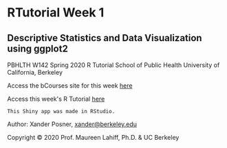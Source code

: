 # RTutorial Week 1
## Descriptive Statistics and Data Visualization using ggplot2

PBHLTH  W142 Spring 2020 R Tutorial
School of Public Health
University of California, Berkeley

<p>Access the bCourses site for this week <a href="https://bcourses.berkeley.edu/courses/1492482/pages/week-1">here</a></p>

<p>Access this week's R Tutorial <a href="https://xandersph.shinyapps.io/RTutorial-Week1/">here</a></p>

	This Shiny app was made in RStudio.

<p>Author: Xander Posner, <a href="mailto:xander@berkeley.edu?subject=PHW142">xander@berkeley.edu</a></p>

Copyright © 2020 Prof. Maureen Lahiff, Ph.D. & UC Berkeley

